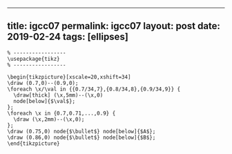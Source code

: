 ---
 title: igcc07
 permalink: igcc07
 layout: post
 date: 2019-02-24
 tags: [ellipses]
 ---

```latex% Dans le préambule
% -----------------
\usepackage{tikz}
% -----------------

\begin{tikzpicture}[xscale=20,xshift=34]
\draw (0.7,0)--(0.9,0);
\foreach \x/\val in {{0.7/34,7},{0.8/34,8},{0.9/34,9}} {
  \draw[thick] (\x,5mm)--(\x,0)
  node[below]{$\val$};
};
\foreach \x in {0.7,0.71,...,0.9} {
  \draw (\x,2mm)--(\x,0);
};
\draw (0.75,0) node{$\bullet$} node[below]{$A$};
\draw (0.86,0) node{$\bullet$} node[below]{$B$};
\end{tikzpicture}
```